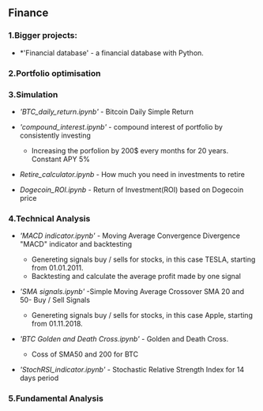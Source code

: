 ## Finance

### 1.Bigger projects:
*   *'Financial database' - a financial database with Python.

### 2.Portfolio optimisation

### 3.Simulation
*   *'BTC_daily_return.ipynb'* - Bitcoin Daily Simple Return

*   *'compound_interest.ipynb'* - compound interest of portfolio by consistently investing
    - Increasing the porfolion by 200$ every months for 20 years. Constant APY 5%

*   *Retire_calculator.ipynb* - How much you need in investments to retire

*   *Dogecoin_ROI.ipynb* - Return of Investment(ROI) based on Dogecoin price

### 4.Technical Analysis
*   *'MACD indicator.ipynb'* - Moving Average Convergence Divergence "MACD" indicator and backtesting
    - Genereting signals buy / sells for stocks, in this case TESLA, starting from 01.01.2011.
    - Backtesting and calculate the average profit made by one signal

*   *'SMA signals.ipynb'* -Simple Moving Average Crossover SMA 20 and 50- Buy / Sell Signals
    - Genereting signals buy / sells for stocks, in this case Apple, starting from 01.11.2018.

*   *'BTC Golden and Death Cross.ipynb'* - Golden and Death Cross.
    - Coss of SMA50 and 200 for BTC

*   *'StochRSI_indicator.ipynb'* - Stochastic Relative Strength Index for 14 days period

### 5.Fundamental Analysis


